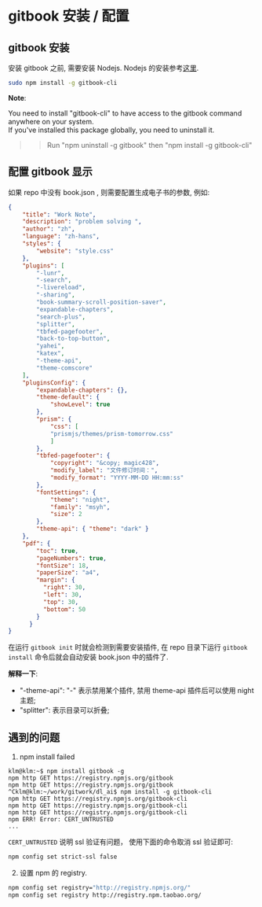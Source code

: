 # gitbook 安装 / 配置   

## gitbook 安装 

安装 gitbook 之前, 需要安装 Nodejs. Nodejs 的安装参考[这里](../system_install/nodejs_install.md).   

~~~bash
sudo npm install -g gitbook-cli
~~~

**Note**:   

You need to install "gitbook-cli" to have access to the gitbook command anywhere on your system.  
If you've installed this package globally, you need to uninstall it.  
>> Run "npm uninstall -g gitbook" then "npm install -g gitbook-cli"  

## 配置 gitbook 显示

如果 repo 中没有 book.json , 则需要配置生成电子书的参数, 例如:  

~~~json
{
    "title": "Work Note",
    "description": "problem solving ",
    "author": "zh",
    "language": "zh-hans",
    "styles": {
        "website": "style.css"
    },
    "plugins": [
        "-lunr",
        "-search",
        "-livereload",
        "-sharing",
        "book-summary-scroll-position-saver",
        "expandable-chapters",
        "search-plus",
        "splitter",
        "tbfed-pagefooter",
        "back-to-top-button",
        "yahei",
        "katex",
        "-theme-api",
        "theme-comscore"
    ],
    "pluginsConfig": {
        "expandable-chapters": {},
        "theme-default": {
            "showLevel": true
        },
        "prism": {
            "css": [
            "prismjs/themes/prism-tomorrow.css"
            ]
        },
        "tbfed-pagefooter": {
            "copyright": "&copy; magic428",
            "modify_label": "文件修订时间：",
            "modify_format": "YYYY-MM-DD HH:mm:ss"
        },
        "fontSettings": {
            "theme": "night",
            "family": "msyh",
            "size": 2
        },
        "theme-api": { "theme": "dark" }
    },
    "pdf": {
        "toc": true,
        "pageNumbers": true,
        "fontSize": 18,
        "paperSize": "a4",
        "margin": {
          "right": 30,
          "left": 30,
          "top": 30,
          "bottom": 50
        }
      }
}
~~~

在运行 `gitbook init` 时就会检测到需要安装插件, 在 repo 目录下运行 `gitbook install` 命令后就会自动安装 book.json 中的插件了.  

**解释一下**:  

* "-theme-api": "-" 表示禁用某个插件, 禁用 theme-api 插件后可以使用 night 主题;   
* "splitter": 表示目录可以折叠;  


## 遇到的问题   

1. npm install failed   

~~~
klm@klm:~$ npm install gitbook -g
npm http GET https://registry.npmjs.org/gitbook
npm http GET https://registry.npmjs.org/gitbook
^Cklm@klm:~/work/gitwork/dl_ai$ npm install -g gitbook-cli
npm http GET https://registry.npmjs.org/gitbook-cli
npm http GET https://registry.npmjs.org/gitbook-cli
npm http GET https://registry.npmjs.org/gitbook-cli
npm ERR! Error: CERT_UNTRUSTED
...
~~~

`CERT_UNTRUSTED` 说明 ssl 验证有问题， 使用下面的命令取消 ssl 验证即可:   

~~~bash
npm config set strict-ssl false
~~~

2. 设置 npm 的 registry.   

~~~bash
npm config set registry="http://registry.npmjs.org/"
npm config set registry http://registry.npm.taobao.org/
~~~
